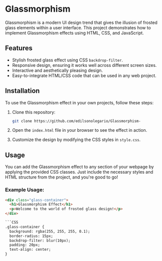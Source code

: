 # Glassmorphism

Glassmorphism is a modern UI design trend that gives the illusion of frosted glass elements within a user interface. This project demonstrates how to implement Glassmorphism effects using HTML, CSS, and JavaScript.

## Features

- Stylish frosted glass effect using CSS `backdrop-filter`.
- Responsive design, ensuring it works well across different screen sizes.
- Interactive and aesthetically pleasing design.
- Easy-to-integrate HTML/CSS code that can be used in any web project.

## Installation

To use the Glassmorphism effect in your own projects, follow these steps:

1. Clone this repository:

    ```bash
    git clone https://github.com/edilsonolegario/Glassmorphism-
    ```

2. Open the `index.html` file in your browser to see the effect in action.

3. Customize the design by modifying the CSS styles in `style.css`.

## Usage

You can add the Glassmorphism effect to any section of your webpage by applying the provided CSS classes. Just include the necessary styles and HTML structure from the project, and you're good to go!

### Example Usage:

```HTML
<div class="glass-container">
  <h1>Glassmorphism Effect</h1>
  <p>Welcome to the world of frosted glass design!</p>
</div>

```CSS
.glass-container {
  background: rgba(255, 255, 255, 0.1);
  border-radius: 15px;
  backdrop-filter: blur(10px);
  padding: 20px;
  text-align: center;
}
